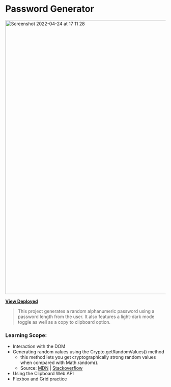 # Password Generator
<img width="858" alt="Screenshot 2022-04-24 at 17 11 28" src="https://user-images.githubusercontent.com/89296394/164983358-d673dd76-450f-4dff-9134-0f50f73e4dae.png">

**[View Deployed](password-generator-scrimba.netlify.app)**

>This project generates a random alphanumeric password using a password length from the user. It also features a light-dark mode toggle as well as a copy to clipboard option.

### Learning Scope: 

- Interaction with the DOM
- Generating random values using the Crypto.getRandomValues() method
  - this method lets you get cryptographically strong random values when compared with Math.random().
  - Source: [MDN](https://developer.mozilla.org/en-US/docs/Web/API/Crypto/getRandomValues) | [Stackoverflow](https://stackoverflow.com/questions/9719570/generate-random-password-string-with-requirements-in-javascript)
- Using the Clipboard Web API
- Flexbox and Grid practice
